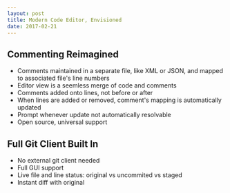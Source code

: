 ```yaml
---
layout: post
title: Modern Code Editor, Envisioned
date: 2017-02-21
---
```


## Commenting Reimagined
* Comments maintained in a separate file, like XML or JSON, and mapped to associated file's line numbers
* Editor view is a seemless merge of code and comments
* Comments added onto lines, not before or after
* When lines are added or removed, comment's mapping is automatically updated
* Prompt whenever update not automatically resolvable
* Open source, universal support

## Full Git Client Built In
* No external git client needed
* Full GUI support
* Live file and line status: original vs uncommited vs staged
* Instant diff with original
